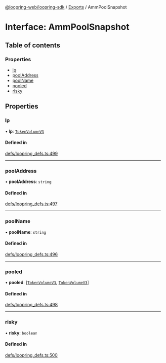 [@loopring-web/loopring-sdk](../README.md) / [Exports](../modules.md) / AmmPoolSnapshot

# Interface: AmmPoolSnapshot

## Table of contents

### Properties

- [lp](AmmPoolSnapshot.md#lp)
- [poolAddress](AmmPoolSnapshot.md#pooladdress)
- [poolName](AmmPoolSnapshot.md#poolname)
- [pooled](AmmPoolSnapshot.md#pooled)
- [risky](AmmPoolSnapshot.md#risky)

## Properties

### lp

• **lp**: [`TokenVolumeV3`](TokenVolumeV3.md)

#### Defined in

[defs/loopring_defs.ts:499](https://github.com/Loopring/loopring_sdk/blob/427d9da/src/defs/loopring_defs.ts#L499)

___

### poolAddress

• **poolAddress**: `string`

#### Defined in

[defs/loopring_defs.ts:497](https://github.com/Loopring/loopring_sdk/blob/427d9da/src/defs/loopring_defs.ts#L497)

___

### poolName

• **poolName**: `string`

#### Defined in

[defs/loopring_defs.ts:496](https://github.com/Loopring/loopring_sdk/blob/427d9da/src/defs/loopring_defs.ts#L496)

___

### pooled

• **pooled**: [[`TokenVolumeV3`](TokenVolumeV3.md), [`TokenVolumeV3`](TokenVolumeV3.md)]

#### Defined in

[defs/loopring_defs.ts:498](https://github.com/Loopring/loopring_sdk/blob/427d9da/src/defs/loopring_defs.ts#L498)

___

### risky

• **risky**: `boolean`

#### Defined in

[defs/loopring_defs.ts:500](https://github.com/Loopring/loopring_sdk/blob/427d9da/src/defs/loopring_defs.ts#L500)
